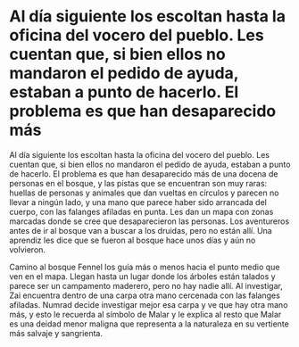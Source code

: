 # Al día siguiente los escoltan hasta la oficina del vocero del pueblo. Les cuentan que, si bien ellos no mandaron el pedido de ayuda, estaban a punto de hacerlo. El problema es que han desaparecido más

Al día siguiente los escoltan hasta la oficina del vocero del pueblo. Les cuentan que, si bien ellos no mandaron el pedido de ayuda, estaban a punto de hacerlo. El problema es que han desaparecido más de una docena de personas en el bosque, y las pistas que se encuentran son muy raras: huellas de personas y animales que dan vueltas en círculos y parecen no llevar a ningún lado, y una mano que parece haber sido arrancada del cuerpo, con las falanges afiladas en punta. Les dan un mapa con zonas marcadas donde se cree que desaparecieron las personas. Los aventureros antes de ir al bosque van a buscar a los druidas, pero no están allí. Una aprendiz les dice que se fueron al bosque hace unos días y aún no volvieron. 

Camino al bosque Fennel los guía más o menos hacia el punto medio que ven en el mapa. Llegan hasta un lugar donde los árboles están talados y parece ser un campamento maderero, pero no hay nadie allí. Al investigar, Zai encuentra dentro de una carpa otra mano cercenada con las falanges afiladas. Numrad decide investigar mejor esa carpa y ve que hay otra mano más, y esto le recuerda al símbolo de Malar y le explica al resto que Malar es una deidad menor maligna que representa a la naturaleza en su vertiente más salvaje y sangrienta.

